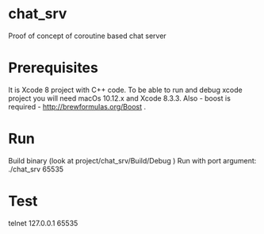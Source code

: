 # chat_srv
Proof of concept of coroutine based chat server


# Prerequisites

It is Xcode 8 project with C++ code.
To be able to run and debug xcode project you will need macOs 10.12.x and Xcode 8.3.3.
Also - boost is required - http://brewformulas.org/Boost .

# Run
Build binary (look at project/chat_srv/Build/Debug )
Run with port argument:
./chat_srv 65535

# Test
telnet 127.0.0.1 65535
